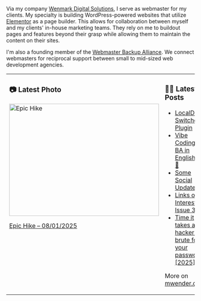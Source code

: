 Via my company [Wenmark Digital Solutions](https://wenmarkdigital.com), I serve as webmaster for my clients. My specialty is building WordPress-powered websites that utilize [Elementor](https://elementor.com/) as a page builder. This allows for collaboration between myself and my clients' in-house marketing teams. They rely on me to buildout pages and features beyond their grasp while allowing them to maintain the content on their sites.

I'm also a founding member of the [Webmaster Backup Alliance](https://webmasterbackupalliance.com/). We connect webmasters for reciprocal support between small to mid-sized web development agencies.

<table><tr><td valign="top" width="50%">

### 📷 Latest Photo
<!-- photo starts -->
<a href="https://photos.mwender.com/epic-hike/"><img src="https://photos.mwender.com/wp-content/uploads/2025/08/img_8880-800x600.jpg" alt="Epic Hike" width="400" height="300" /></a>
<p><a href="https://photos.mwender.com/epic-hike/">Epic Hike – 08/01/2025</a></p>
<!-- photo ends -->

</td><td valign="top" width="50%">

### 👨‍💻 Latest Posts
<!-- blog starts -->
- [LocalDev Switcher Plugin](https://mwender.com/localdev-switcher-plugin/)
- [Vibe Coding + BA in English = 💜💯](https://mwender.com/vibe-coding-ba-in-english/)
- [Some Social Updates](https://mwender.com/some-social-updates/)
- [Links of Interest, Issue 30](https://mwender.com/links-of-interest-issue-30/)
- [Time it takes a hacker to brute force your password? [2025]](https://mwender.com/time-it-takes-a-hacker-to-brute-force-your-password-2025/)
<!-- blog ends -->

More on [mwender.com](https://mwender.com).

</td></table>